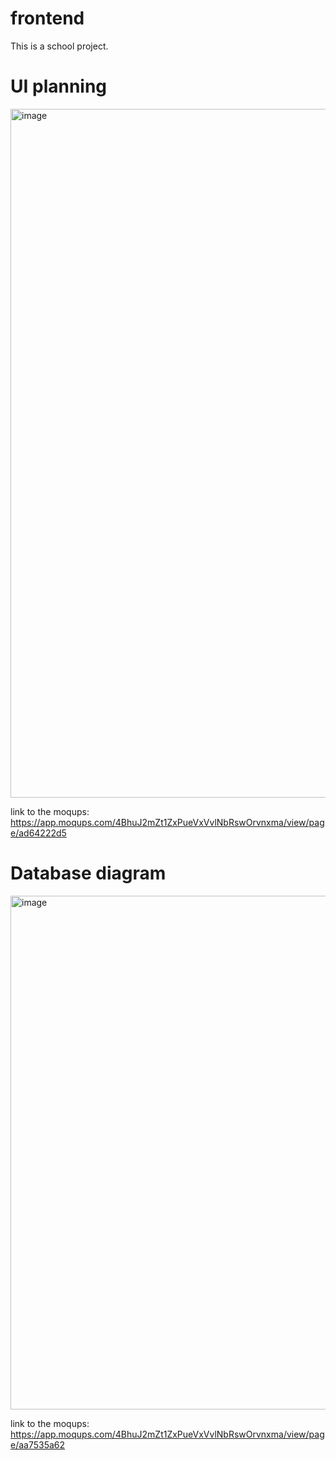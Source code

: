# frontend

This is a school project.

# UI planning

<img width="1387" height="1102" alt="image" src="https://github.com/user-attachments/assets/f1b2b204-d33a-4f16-85fc-3600432cefd6" />

link to the moqups:
https://app.moqups.com/4BhuJ2mZt1ZxPueVxVvlNbRswOrvnxma/view/page/ad64222d5

# Database diagram

<img width="1385" height="822" alt="image" src="https://github.com/user-attachments/assets/ef4350c5-bb50-40cd-8d8b-105a3589338c" />

link to the moqups:
https://app.moqups.com/4BhuJ2mZt1ZxPueVxVvlNbRswOrvnxma/view/page/aa7535a62
